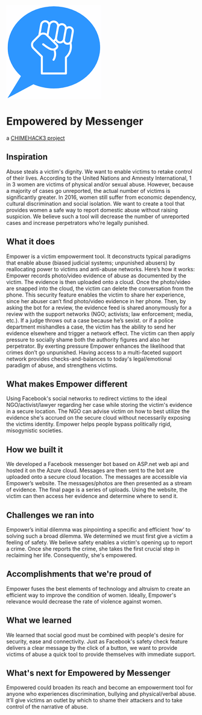 ![Image](https://github.com/Thomazr/Empowered/blob/master/EmpoweredByMessenger.Web/Images/small-logo.png?raw=true)

# Empowered by Messenger
a [CHIMEHACK3 project](http://devpost.com/software/empower-dvyqk3)

## Inspiration
Abuse steals a victim's dignity. We want to enable victims to retake control of their lives. According to the United Nations and Amnesty International, 1 in 3 women are victims of physical and/or sexual abuse. However, because a majority of cases go unreported, the actual number of victims is significantly greater. In 2016, women still suffer from economic dependency, cultural discrimination and social isolation. We want to create a tool that provides women a safe way to report domestic abuse without raising suspicion. We believe such a tool will decrease the number of unreported cases and increase perpetrators who’re legally punished.

## What it does
Empower is a victim empowerment tool. It deconstructs typical paradigms that enable abuse (biased judicial systems; unpunished abusers) by reallocating power to victims and anti-abuse networks. Here’s how it works: Empower records photo/video evidence of abuse as documented by the victim. The evidence is then uploaded onto a cloud. Once the photo/video are snapped into the cloud, the victim can delete the conversation from the phone. This security feature enables the victim to share her experience, since her abuser can’t find photo/video evidence in her phone. Then, by asking the bot for a review, the evidence feed is shared anonymously for a review with the support networks (NGO; activists; law enforcement; media, etc.). If a judge throws out a case because he’s sexist. or if a police department mishandles a case, the victim has the ability to send her evidence elsewhere and trigger a network effect. The victim can then apply pressure to socially shame both the authority figures and also her perpetrator. By exerting pressure Empower enhances the likelihood that crimes don’t go unpunished. Having access to a multi-faceted support network provides checks-and-balances to today's legal/emotional paradigm of abuse, and strengthens victims.

## What makes Empower different
Using Facebook's social networks to redirect victims to the ideal NGO/activist/lawyer regarding her case while storing the victim's evidence in a secure location. The NGO can advise victim on how to best utilize the evidence she's accrued on the secure cloud without necessarily exposing the victims identity. Empower helps people bypass politically rigid, misogynistic societies.

## How we built it
We developed a Facebook messenger bot based on ASP.net web api and hosted it on the Azure cloud. Messages are then sent to the bot are uploaded onto a secure cloud location. The messages are accessible via Empower’s website. The messages/photos are then presented as a stream of evidence. The final page is a series of uploads. Using the website, the victim can then access her evidence and determine where to send it.

## Challenges we ran into
Empower’s initial dilemma was pinpointing a specific and efficient ‘how’ to solving such a broad dilemma. We determined we must first give a victim a feeling of safety. We believe safety enables a victim's opening up to report a crime. Once she reports the crime, she takes the first crucial step in reclaiming her life. Consequently, she's empowered.

## Accomplishments that we're proud of
Empower fuses the best elements of technology and altruism to create an efficient way to improve the condition of women. Ideally, Empower's relevance would decrease the rate of violence against women.

## What we learned
We learned that social good must be combined with people's desire for security, ease and connectivity. Just as Facebook's safety check feature delivers a clear message by the click of a button, we want to provide victims of abuse a quick tool to provide themselves with immediate support.

## What's next for Empowered by Messenger
Empowered could broaden its reach and become an empowerment tool for anyone who experiences discrimination, bullying and physical/verbal abuse. It’ll give victims an outlet by which to shame their attackers and to take control of the narrative of abuse.
